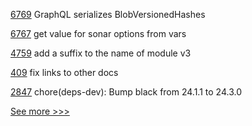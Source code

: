 
[6769](https://github.com/hyperledger/besu/pull/6769) GraphQL serializes BlobVersionedHashes

[6767](https://github.com/hyperledger/besu/pull/6767) get value for sonar options from vars

[4759](https://github.com/hyperledger/fabric/pull/4759) add a suffix to the name of module v3

[409](https://github.com/hyperledger/fabric-ca/pull/409) fix links to other docs

[2847](https://github.com/hyperledger/aries-cloudagent-python/pull/2847) chore(deps-dev): Bump black from 24.1.1 to 24.3.0


[See more >>>](https://start-here.hyperledger.org/pull-requests)
